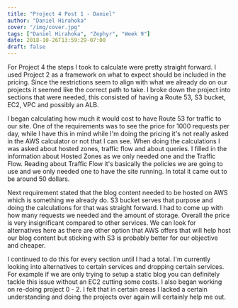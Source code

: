 ```yaml
---
title: "Project 4 Post 1 - Daniel"
author: "Daniel Hirahoka"
cover: "/img/cover.jpg"
tags: ["Daniel Hirahoka", "Zephyr", "Week 9"]
date: 2018-10-26T13:59:29-07:00
draft: false
---
```


For Project 4 the steps I took to calculate were pretty straight forward. I used Project 2 as a framework on what to expect should be included in the pricing. Since the restrictions seem to align with what we already do on our projects it seemed like the correct path to take. I broke down the project into sections that were needed, this consisted of having a Route 53, S3 bucket, EC2, VPC and possibly an ALB.

I began calculating how much it would cost to have Route 53 for traffic to our site. One of the requirements was to see the price for 1000 requests per day, while I have this in mind while I'm doing the pricing it's not really asked in the AWS calculator or not that I can see. When doing the calculations I was asked about hosted zones, traffic flow and about queries. I filled in the information about Hosted Zones as we only needed one and the Traffic Flow. Reading about Traffic Flow it's basically the policies we are going to use and we only needed one to have the site running. In total it came out to be around 50 dollars.

Next requirement stated that the blog content needed to be hosted on AWS which is something we already do. S3 bucket serves that purpose and doing the calculations for that was straight forward. I had to come up with how many requests we needed and the amount of storage. Overall the price is very insignificant compared to other services. We can look for alternatives here as there are other option that AWS offers that will help host our blog content but sticking with S3 is probably better for our objective and cheaper.

I continued to do this for every section until I had a total. I'm currently looking into alternatives to certain services and dropping certain services. For example if we are only trying to setup a static blog you can definitely tackle this issue without an EC2 cutting some costs. I also began working on re-doing project 0 - 2. I felt that in certain areas I lacked a certain understanding and doing the projects over again will certainly help me out.


